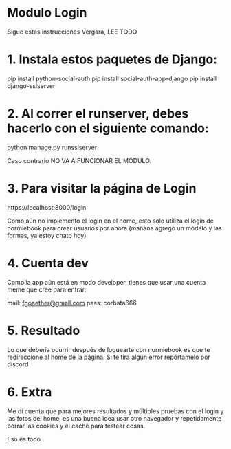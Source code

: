# Modulo Login

Sigue estas instrucciones Vergara, LEE TODO

# 1. Instala estos paquetes de Django:

pip install python-social-auth
pip install social-auth-app-django
pip install django-sslserver

# 2. Al correr el runserver, debes hacerlo con el siguiente comando:

python manage.py runsslserver

Caso contrario NO VA A FUNCIONAR EL MÓDULO.

# 3. Para visitar la página de Login

https://localhost:8000/login

Como aún no implemento el login en el home, esto solo utiliza el login de normiebook para crear usuarios por ahora (mañana agrego un módelo y las formas, ya estoy chato hoy)

# 4. Cuenta dev

Como la app aún está en modo developer, tienes que usar una cuenta meme que cree para entrar:

mail: fgoaether@gmail.com
pass: corbata666

# 5. Resultado

Lo que debería ocurrir después de loguearte con normiebook es que te redireccione al home de la página. Si te tira algún error repórtamelo por discord

# 6. Extra

Me di cuenta que para mejores resultados y múltiples pruebas con el login y las fotos del home, es una buena idea usar otro navegador y repetidamente borrar las cookies y el caché para testear cosas.

Eso es todo

